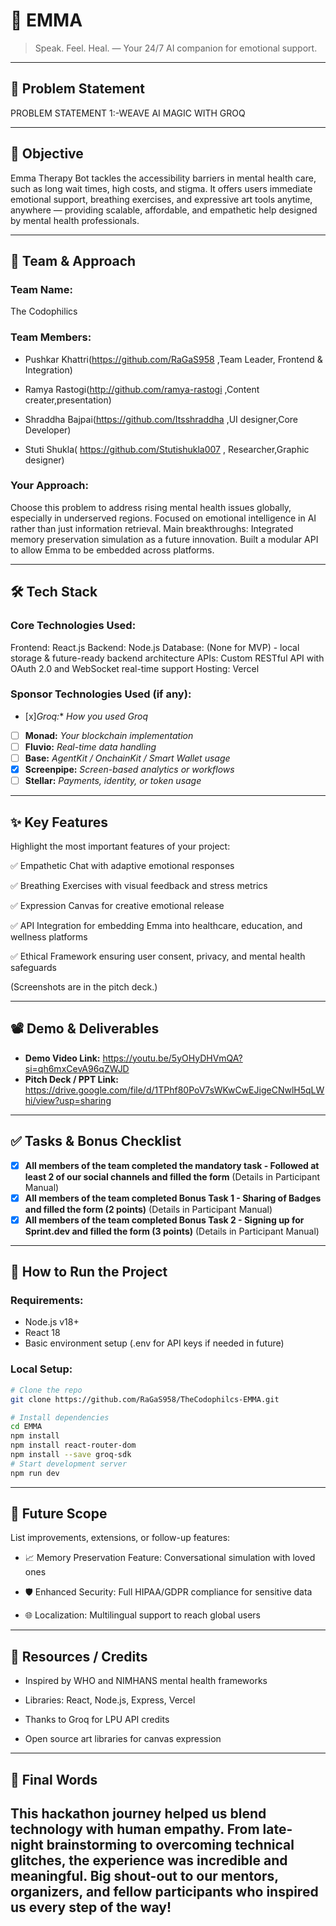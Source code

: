 
# 🚀 EMMA

> Speak. Feel. Heal. — Your 24/7 AI companion for emotional support.

---

## 📌 Problem Statement

PROBLEM STATEMENT 1:-WEAVE AI MAGIC WITH GROQ 



---

## 🎯 Objective

Emma Therapy Bot tackles the accessibility barriers in mental health care, such as long wait times, high costs, and stigma.
It offers users immediate emotional support, breathing exercises, and expressive art tools anytime, anywhere — providing scalable, affordable, and empathetic help designed by mental health professionals.

---

## 🧠 Team & Approach

### Team Name:  
The Codophilics

### Team Members:  
- Pushkar Khattri(https://github.com/RaGaS958 ,Team Leader, Frontend & Integration)

- Ramya Rastogi(http://github.com/ramya-rastogi ,Content creater,presentation)
- Shraddha Bajpai(https://github.com/Itsshraddha ,UI designer,Core Developer)
-  Stuti Shukla( https://github.com/Stutishukla007 , Researcher,Graphic designer)


### Your Approach:  
Choose this problem to address rising mental health issues globally, especially in underserved regions.
Focused on emotional intelligence in AI rather than just information retrieval.
Main breakthroughs:
Integrated memory preservation simulation as a future innovation.
Built a modular API to allow Emma to be embedded across platforms.

---

## 🛠️ Tech Stack

### Core Technologies Used:
Frontend: React.js
Backend: Node.js
Database: (None for MVP) - local storage & future-ready backend architecture
APIs: Custom RESTful API with OAuth 2.0 and WebSocket real-time support
Hosting: Vercel

### Sponsor Technologies Used (if any):
- [x]*Groq:** _How you used Groq_  
- [ ] **Monad:** _Your blockchain implementation_  
- [ ] **Fluvio:** _Real-time data handling_  
- [ ] **Base:** _AgentKit / OnchainKit / Smart Wallet usage_  
- [x] **Screenpipe:** _Screen-based analytics or workflows_  
- [ ] **Stellar:** _Payments, identity, or token usage_

---

## ✨ Key Features

Highlight the most important features of your project:

✅ Empathetic Chat with adaptive emotional responses

✅ Breathing Exercises with visual feedback and stress metrics

✅ Expression Canvas for creative emotional release

✅ API Integration for embedding Emma into healthcare, education, and wellness platforms

✅ Ethical Framework ensuring user consent, privacy, and mental health safeguards

(Screenshots are in the pitch deck.)

---

## 📽️ Demo & Deliverables

- **Demo Video Link:** https://youtu.be/5yOHyDHVmQA?si=qh6mxCevA96qZWJD 
- **Pitch Deck / PPT Link:** https://drive.google.com/file/d/1TPhf80PoV7sWKwCwEJigeCNwlH5qLWhi/view?usp=sharing 

---

## ✅ Tasks & Bonus Checklist

- [x] **All members of the team completed the mandatory task - Followed at least 2 of our social channels and filled the form** (Details in Participant Manual)  
- [x] **All members of the team completed Bonus Task 1 - Sharing of Badges and filled the form (2 points)**  (Details in Participant Manual)
- [x] **All members of the team completed Bonus Task 2 - Signing up for Sprint.dev and filled the form (3 points)**  (Details in Participant Manual)

---

## 🧪 How to Run the Project

### Requirements:
- Node.js v18+
- React 18
- Basic environment setup (.env for API keys if needed in future)

### Local Setup:
```bash
# Clone the repo
git clone https://github.com/RaGaS958/TheCodophilcs-EMMA.git

# Install dependencies
cd EMMA
npm install
npm install react-router-dom
npm install --save groq-sdk
# Start development server
npm run dev
```



---

## 🧬 Future Scope

List improvements, extensions, or follow-up features:

- 📈 Memory Preservation Feature: Conversational simulation with loved ones

- 🛡️ Enhanced Security: Full HIPAA/GDPR compliance for sensitive data 
- 🌐 Localization: Multilingual support to reach global users

---

## 📎 Resources / Credits

- Inspired by WHO and NIMHANS mental health frameworks

- Libraries: React, Node.js, Express, Vercel

- Thanks to Groq for LPU API credits
- Open source art libraries for canvas expression

  

---

## 🏁 Final Words

This hackathon journey helped us blend technology with human empathy.
From late-night brainstorming to overcoming technical glitches, the experience was incredible and meaningful.
Big shout-out to our mentors, organizers, and fellow participants who inspired us every step of the way!
---

